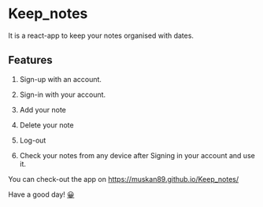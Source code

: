 # Keep_notes
It is a react-app to keep your notes organised with dates. 

## Features
1. Sign-up with an account.

2. Sign-in with your account. 

2. Add your note

3. Delete your note

4. Log-out

5. Check your notes from any device after Signing in your account and use it.

You can check-out the app on https://muskan89.github.io/Keep_notes/

Have a good day! [:grinning:]("#" ":grinning:")
